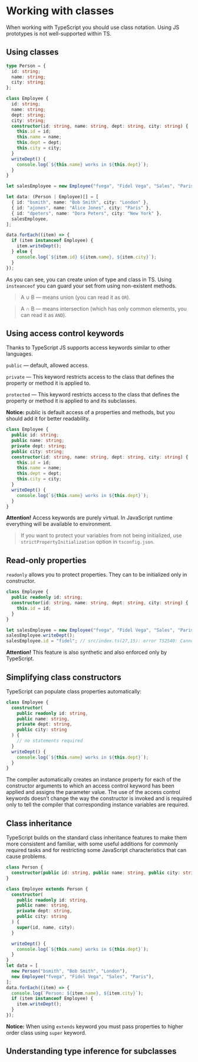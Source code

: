 # Working with classes

When working with TypeScript you should use class notation. Using JS prototypes is not well-supported within TS.

## Using classes

```ts
type Person = {
  id: string;
  name: string;
  city: string;
};

class Employee {
  id: string;
  name: string;
  dept: string;
  city: string;
  constructor(id: string, name: string, dept: string, city: string) {
    this.id = id;
    this.name = name;
    this.dept = dept;
    this.city = city;
  }
  writeDept() {
    console.log(`${this.name} works in ${this.dept}`);
  }
}

let salesEmployee = new Employee("fvega", "Fidel Vega", "Sales", "Paris");

let data: (Person | Employee)[] = [
  { id: "bsmith", name: "Bob Smith", city: "London" },
  { id: "ajones", name: "Alice Jones", city: "Paris" },
  { id: "dpeters", name: "Dora Peters", city: "New York" },
  salesEmployee,
];

data.forEach((item) => {
  if (item instanceof Employee) {
    item.writeDept();
  } else {
    console.log(`${item.id} ${item.name}, ${item.city}`);
  }
});
```

As you can see, you can create union of type and class in TS. Using `insteanceof` you can guard your set from using non-existent methods.

> A ∪ B — means union (you can read it as `OR`).

> A ∩ B — means intersection (which has only common elements, you can read it as `AND`).

## Using access control keywords

Thanks to TypeScript JS supports access keywords similar to other languages.

`public` — default, allowed access.

`private` — This keyword restricts access to the class that defines the property or method it is applied to.

`protected` — This keyword restricts access to the class that defines the property or method it is applied to and its subclasses.

**Notice:** public is default access of a properties and methods, but you should add it for better readability.

```ts
class Employee {
  public id: string;
  public name: string;
  private dept: string;
  public city: string;
  constructor(id: string, name: string, dept: string, city: string) {
    this.id = id;
    this.name = name;
    this.dept = dept;
    this.city = city;
  }
  writeDept() {
    console.log(`${this.name} works in ${this.dept}`);
  }
}
```

**Attention!** Access keywords are purely virtual. In JavaScript runtime everything will be available to environment.

> If you want to protect your variables from not being initialized, use `strictPropertyInitialization` option in `tsconfig.json`.

## Read-only properties

`readonly` allows you to protect properties. They can to be initialized only in constructor.

```ts
class Employee {
  public readonly id: string;
  constructor(id: string, name: string, dept: string, city: string) {
    this.id = id;
  }
}

let salesEmployee = new Employee("fvega", "Fidel Vega", "Sales", "Paris");
salesEmployee.writeDept();
salesEmployee.id = "fidel"; // src/index.ts(27,15): error TS2540: Cannot assign to 'id' because it is a read-only property.
```

**Attention!** This feature is also synthetic and also enforced only by TypeScript.

## Simplifying class constructors

TypeScript can populate class properties automatically:

```ts
class Employee {
  constructor(
    public readonly id: string,
    public name: string,
    private dept: string,
    public city: string
  ) {
    // no statements required
  }
  writeDept() {
    console.log(`${this.name} works in ${this.dept}`);
  }
}
```

The compiler automatically creates an instance property for each of the constructor arguments to which an access control keyword has been applied and assigns the parameter value. The use of the access control keywords doesn’t change the way the constructor is invoked and is required only to tell the compiler that corresponding instance variables are required.

## Class inheritance

TypeScript builds on the standard class inheritance features to make them more consistent and familiar,
with some useful additions for commonly required tasks and for restricting some JavaScript characteristics that can cause problems.

```ts
class Person {
  constructor(public id: string, public name: string, public city: string) {}
}

class Employee extends Person {
  constructor(
    public readonly id: string,
    public name: string,
    private dept: string,
    public city: string
  ) {
    super(id, name, city);
  }

  writeDept() {
    console.log(`${this.name} works in ${this.dept}`);
  }
}
let data = [
  new Person("bsmith", "Bob Smith", "London"),
  new Employee("fvega", "Fidel Vega", "Sales", "Paris"),
];
data.forEach((item) => {
  console.log(`Person: ${item.name}, ${item.city}`);
  if (item instanceof Employee) {
    item.writeDept();
  }
});
```

**Notice:** When using `extends` keyword you must pass properties to higher order class using `super` keyword.

## Understanding type inference for subclasses